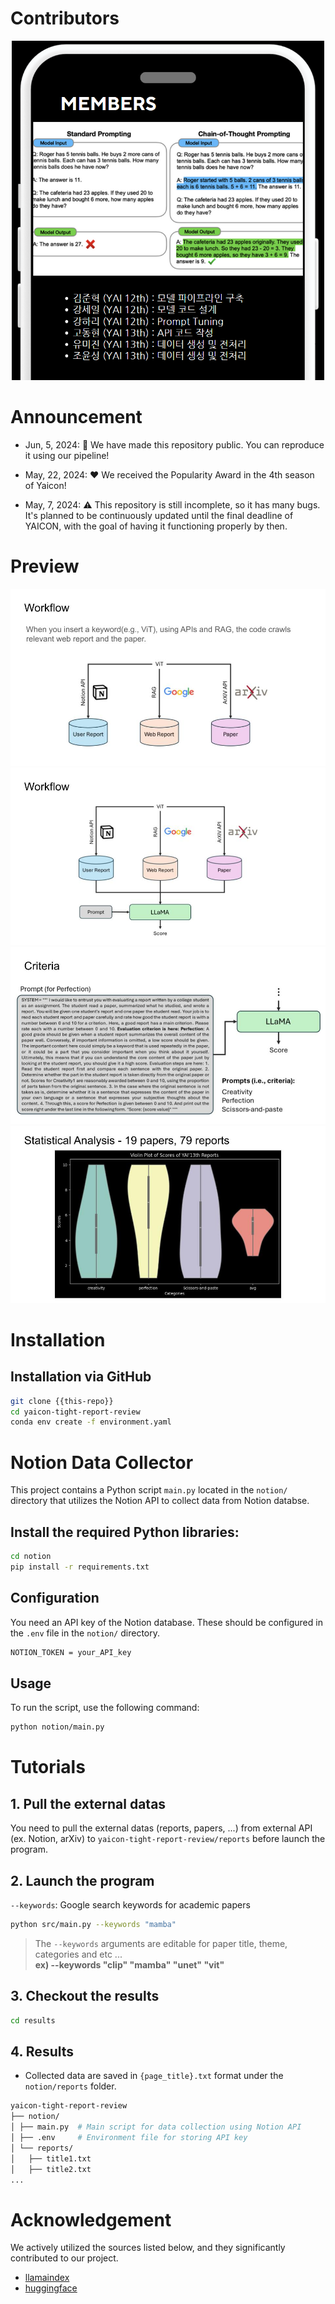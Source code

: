 # Contributors
<center>
<img src="assets/img/members.png" alt="Description" width="500">
</center>


# Announcement
- Jun, 5, 2024: 🤗 We have made this repository public. You can reproduce it using our pipeline!

- May, 22, 2024: ❤️ We received the Popularity Award in the 4th season of Yaicon!

- May, 7, 2024: ⚠️ This repository is still incomplete, so it has many bugs. It's planned to be continuously updated until the final deadline of YAICON, with the goal of having it functioning properly by then.

# Preview
![](assets/img/workflow-1.jpg)
![](assets/img/workflow-2.jpg)
![](assets/img/criteria.jpg)
![](assets/img/stat.jpg)

# Installation

## Installation via GitHub

```sh
git clone {{this-repo}}
cd yaicon-tight-report-review
conda env create -f environment.yaml
```

# Notion Data Collector

This project contains a Python script `main.py` located in the `notion/` directory that utilizes the Notion API to collect data from Notion databse.

## Install the required Python libraries:

```sh
cd notion
pip install -r requirements.txt
```

## Configuration

You need an API key of the Notion database. These should be configured in the `.env` file in the `notion/` directory.

```sh
NOTION_TOKEN = your_API_key
```

## Usage

To run the script, use the following command:

```sh
python notion/main.py
```

# Tutorials

## 1. Pull the external datas

You need to pull the external datas (reports, papers, ...) from external API (ex. Notion, arXiv) to `yaicon-tight-report-review/reports` before launch the program.

## 2. Launch the program

`--keywords`: Google search keywords for academic papers

```sh
python src/main.py --keywords "mamba"
```

> The `--keywords` arguments are editable for paper title, theme, categories and etc ...
> \
> **ex) --keywords "clip" "mamba" "unet" "vit"**

## 3. Checkout the results

```sh
cd results
```

## 4. Results

- Collected data are saved in `{page_title}.txt` format under the `notion/reports` folder.

```sh
yaicon-tight-report-review
├── notion/
│ ├── main.py  # Main script for data collection using Notion API
│ ├── .env     # Environment file for storing API key
│ └── reports/
│   ├── title1.txt
│   ├── title2.txt
...
```

# Acknowledgement

We actively utilized the sources listed below, and they significantly contributed to our project.
- [llamaindex](https://www.llamaindex.ai/)
- [huggingface](https://huggingface.co/)